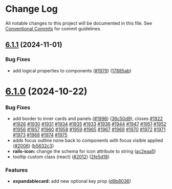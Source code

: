 # Change Log

All notable changes to this project will be documented in this file.
See [Conventional Commits](https://conventionalcommits.org) for commit guidelines.

## [6.1.1](https://github.com/Kajabi/sage-lib/compare/v6.1.0...v6.1.1) (2024-11-01)


### Bug Fixes

* add logical properties to components ([#1979](https://github.com/Kajabi/sage-lib/issues/1979)) ([17885ab](https://github.com/Kajabi/sage-lib/commit/17885ab9c4fe4e5e7ad2499855883d03abf400ee))





# [6.1.0](https://github.com/Kajabi/sage-lib/compare/v6.0.0...v6.1.0) (2024-10-22)


### Bug Fixes

* add border to inner cards and panels ([#1996](https://github.com/Kajabi/sage-lib/issues/1996)) ([36c50d9](https://github.com/Kajabi/sage-lib/commit/36c50d9ddcb8c5f1f3677b4ad8108fa7c0c7161b)), closes [#1922](https://github.com/Kajabi/sage-lib/issues/1922) [#1926](https://github.com/Kajabi/sage-lib/issues/1926) [#1930](https://github.com/Kajabi/sage-lib/issues/1930) [#1931](https://github.com/Kajabi/sage-lib/issues/1931) [#1934](https://github.com/Kajabi/sage-lib/issues/1934) [#1935](https://github.com/Kajabi/sage-lib/issues/1935) [#1933](https://github.com/Kajabi/sage-lib/issues/1933) [#1936](https://github.com/Kajabi/sage-lib/issues/1936) [#1944](https://github.com/Kajabi/sage-lib/issues/1944) [#1947](https://github.com/Kajabi/sage-lib/issues/1947) [#1951](https://github.com/Kajabi/sage-lib/issues/1951) [#1952](https://github.com/Kajabi/sage-lib/issues/1952) [#1956](https://github.com/Kajabi/sage-lib/issues/1956) [#1957](https://github.com/Kajabi/sage-lib/issues/1957) [#1960](https://github.com/Kajabi/sage-lib/issues/1960) [#1958](https://github.com/Kajabi/sage-lib/issues/1958) [#1959](https://github.com/Kajabi/sage-lib/issues/1959) [#1965](https://github.com/Kajabi/sage-lib/issues/1965) [#1967](https://github.com/Kajabi/sage-lib/issues/1967) [#1969](https://github.com/Kajabi/sage-lib/issues/1969) [#1970](https://github.com/Kajabi/sage-lib/issues/1970) [#1972](https://github.com/Kajabi/sage-lib/issues/1972) [#1971](https://github.com/Kajabi/sage-lib/issues/1971) [#1973](https://github.com/Kajabi/sage-lib/issues/1973) [#1968](https://github.com/Kajabi/sage-lib/issues/1968) [#1974](https://github.com/Kajabi/sage-lib/issues/1974) [#1975](https://github.com/Kajabi/sage-lib/issues/1975)
* adds focus outline none back to components with focus visible applied ([#2006](https://github.com/Kajabi/sage-lib/issues/2006)) ([b5632c3](https://github.com/Kajabi/sage-lib/commit/b5632c3c19e08d3f72fa63500cd9de9bc7b209bf))
* **rails-icon:** change the schema for icon attribute to string ([ac2eaa5](https://github.com/Kajabi/sage-lib/commit/ac2eaa549ca3ef9d75e7b65ffe4280d5ffcd2f28))
* tooltip custom class (react) ([#2012](https://github.com/Kajabi/sage-lib/issues/2012)) ([2fe5d18](https://github.com/Kajabi/sage-lib/commit/2fe5d18ad886986b9f3dbdc212d96b8e921e3337))


### Features

* **expandablecard:** add new optional key prop ([d9b8036](https://github.com/Kajabi/sage-lib/commit/d9b803616bc5227960d81774996e1ae30d807881))
